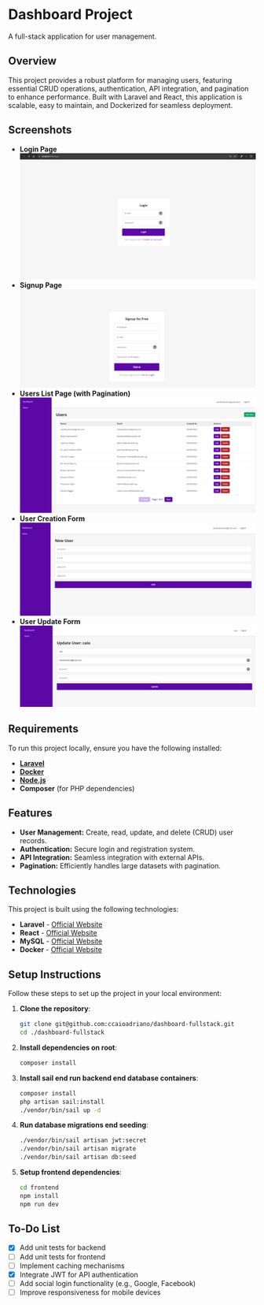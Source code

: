 # Dashboard Project

A full-stack application for user management.

## Overview

This project provides a robust platform for managing users, featuring essential CRUD operations, authentication, API integration, and pagination to enhance performance. Built with Laravel and React, this application is scalable, easy to maintain, and Dockerized for seamless deployment.

## Screenshots

-   **Login Page**  
    ![Login](public/assets/doc/images/login.png)
-   **Signup Page**  
    ![Signup](public/assets/doc/images/signup.png)
-   **Users List Page (with Pagination)**  
    ![Users List](public/assets/doc/images/usersList.png)
-   **User Creation Form**  
    ![Users Create Form](public/assets/doc/images/usersCreateForm.png)
-   **User Update Form**  
    ![Users Update Form](public/assets/doc/images/usersUpdateForm.png)

## Requirements

To run this project locally, ensure you have the following installed:

-   [**Laravel**](https://laravel.com/)
-   [**Docker**](https://www.docker.com/get-started)
-   [**Node.js**](https://nodejs.org/)
-   **Composer** (for PHP dependencies)

## Features

-   **User Management:** Create, read, update, and delete (CRUD) user records.
-   **Authentication:** Secure login and registration system.
-   **API Integration:** Seamless integration with external APIs.
-   **Pagination:** Efficiently handles large datasets with pagination.

## Technologies

This project is built using the following technologies:

-   **Laravel** - [Official Website](https://laravel.com/)
-   **React** - [Official Website](https://reactjs.org/)
-   **MySQL** - [Official Website](https://www.mysql.com/)
-   **Docker** - [Official Website](https://www.docker.com/)

## Setup Instructions

Follow these steps to set up the project in your local environment:

1. **Clone the repository**:
    ```bash
    git clone git@github.com:ccaioadriano/dashboard-fullstack.git
    cd ./dashboard-fullstack
    ```
2. **Install dependencies on root**:
    ```bash
    composer install
    ```
3. **Install sail end run backend end database containers**:

    ```bash
    composer install
    php artisan sail:install
    ./vendor/bin/sail up -d
    ```

4. **Run database migrations end seeding**:

    ```bash
    ./vendor/bin/sail artisan jwt:secret
    ./vendor/bin/sail artisan migrate
    ./vendor/bin/sail artisan db:seed
    ```

5. **Setup frontend dependencies**:
    ```bash
    cd frontend
    npm install
    npm run dev
    ```

## To-Do List

-   [x] Add unit tests for backend
-   [ ] Add unit tests for frontend
-   [ ] Implement caching mechanisms
-   [x] Integrate JWT for API authentication
-   [ ] Add social login functionality (e.g., Google, Facebook)
-   [ ] Improve responsiveness for mobile devices
